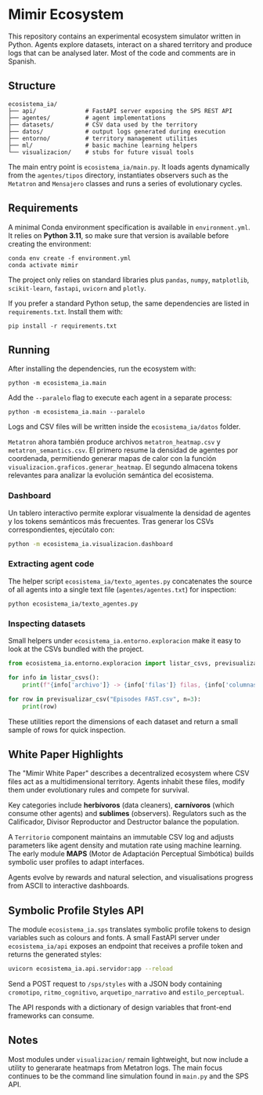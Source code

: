 # Mimir Ecosystem

This repository contains an experimental ecosystem simulator written in Python.
Agents explore datasets, interact on a shared territory and produce logs that
can be analysed later.  Most of the code and comments are in Spanish.

## Structure

```
ecosistema_ia/
├── api/              # FastAPI server exposing the SPS REST API
├── agentes/          # agent implementations
├── datasets/         # CSV data used by the territory
├── datos/            # output logs generated during execution
├── entorno/          # territory management utilities
├── ml/               # basic machine learning helpers
└── visualizacion/    # stubs for future visual tools
```

The main entry point is `ecosistema_ia/main.py`. It loads agents dynamically
from the `agentes/tipos` directory, instantiates observers such as the
`Metatron` and `Mensajero` classes and runs a series of evolutionary cycles.

## Requirements

A minimal Conda environment specification is available in `environment.yml`.
It relies on **Python 3.11**, so make sure that version is available before
creating the environment:

```
conda env create -f environment.yml
conda activate mimir
```

The project only relies on standard libraries plus `pandas`, `numpy`,
`matplotlib`, `scikit-learn`, `fastapi`, `uvicorn` and `plotly`.

If you prefer a standard Python setup, the same dependencies are listed in
`requirements.txt`. Install them with:

```
pip install -r requirements.txt
```

## Running

After installing the dependencies, run the ecosystem with:

```
python -m ecosistema_ia.main
```

Add the `--paralelo` flag to execute each agent in a separate process:

```
python -m ecosistema_ia.main --paralelo
```

Logs and CSV files will be written inside the `ecosistema_ia/datos` folder.

`Metatron` ahora también produce archivos `metatron_heatmap.csv` y
`metatron_semantics.csv`.  El primero resume la densidad de agentes por
coordenada, permitiendo generar mapas de calor con la función
`visualizacion.graficos.generar_heatmap`.  El segundo almacena tokens
relevantes para analizar la evolución semántica del ecosistema.

### Dashboard

Un tablero interactivo permite explorar visualmente la densidad de agentes y los tokens semánticos más frecuentes.  Tras generar los CSVs correspondientes, ejecútalo con:

```bash
python -m ecosistema_ia.visualizacion.dashboard
```

### Extracting agent code

The helper script `ecosistema_ia/texto_agentes.py` concatenates the source
of all agents into a single text file (`agentes/agentes.txt`) for inspection:

```
python ecosistema_ia/texto_agentes.py
```

### Inspecting datasets

Small helpers under `ecosistema_ia.entorno.exploracion` make it easy to look at
the CSVs bundled with the project.

```python
from ecosistema_ia.entorno.exploracion import listar_csvs, previsualizar_csv

for info in listar_csvs():
    print(f"{info['archivo']} -> {info['filas']} filas, {info['columnas']} columnas")

for row in previsualizar_csv("Episodes FAST.csv", n=3):
    print(row)
```

These utilities report the dimensions of each dataset and return a small sample
of rows for quick inspection.
## White Paper Highlights

The "Mimir White Paper" describes a decentralized ecosystem where CSV files act as a multidimensional territory. Agents inhabit these files, modify them under evolutionary rules and compete for survival.

Key categories include **herbívoros** (data cleaners), **carnívoros** (which consume other agents) and **sublimes** (observers). Regulators such as the Calificador, Divisor Reproductor and Destructor balance the population.

A `Territorio` component maintains an immutable CSV log and adjusts parameters like agent density and mutation rate using machine learning. The early module **MAPS** (Motor de Adaptación Perceptual Simbótica) builds symbolic user profiles to adapt interfaces.

Agents evolve by rewards and natural selection, and visualisations progress from ASCII to interactive dashboards.


## Symbolic Profile Styles API

The module `ecosistema_ia.sps` translates symbolic profile tokens to design
variables such as colours and fonts.  A small FastAPI server under
`ecosistema_ia/api` exposes an endpoint that receives a profile token and
returns the generated styles:

```bash
uvicorn ecosistema_ia.api.servidor:app --reload
```

Send a POST request to `/sps/styles` with a JSON body containing
`cromotipo`, `ritmo_cognitivo`, `arquetipo_narrativo` and `estilo_perceptual`.

The API responds with a dictionary of design variables that front-end
frameworks can consume.

## Notes

Most modules under `visualizacion/` remain lightweight, but now include a
utility to generarate heatmaps from Metatron logs. The main focus continues to
be the command line simulation found in `main.py` and the SPS API.
